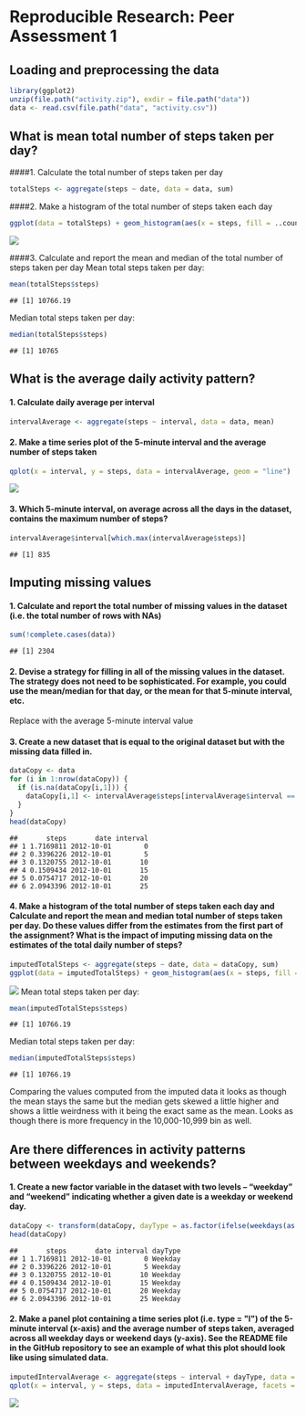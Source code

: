 # Reproducible Research: Peer Assessment 1


## Loading and preprocessing the data

```r
library(ggplot2)
unzip(file.path("activity.zip"), exdir = file.path("data"))
data <- read.csv(file.path("data", "activity.csv"))
```


## What is mean total number of steps taken per day?
####1. Calculate the total number of steps taken per day

```r
totalSteps <- aggregate(steps ~ date, data = data, sum)
```

####2. Make a histogram of the total number of steps taken each day

```r
ggplot(data = totalSteps) + geom_histogram(aes(x = steps, fill = ..count..), binwidth = 1000)
```

![](PA1_template_files/figure-html/unnamed-chunk-3-1.png) 

####3. Calculate and report the mean and median of the total number of steps taken per day
Mean total steps taken per day:

```r
mean(totalSteps$steps)
```

```
## [1] 10766.19
```

Median total steps taken per day:

```r
median(totalSteps$steps)
```

```
## [1] 10765
```

## What is the average daily activity pattern?
#### 1. Calculate daily average per interval

```r
intervalAverage <- aggregate(steps ~ interval, data = data, mean)
```

#### 2. Make a time series plot of the 5-minute interval and the average number of steps taken

```r
qplot(x = interval, y = steps, data = intervalAverage, geom = "line") 
```

![](PA1_template_files/figure-html/unnamed-chunk-7-1.png) 

#### 3. Which 5-minute interval, on average across all the days in the dataset, contains the maximum number of steps?

```r
intervalAverage$interval[which.max(intervalAverage$steps)]
```

```
## [1] 835
```


## Imputing missing values
#### 1. Calculate and report the total number of missing values in the dataset (i.e. the total number of rows with NAs)

```r
sum(!complete.cases(data))
```

```
## [1] 2304
```

#### 2. Devise a strategy for filling in all of the missing values in the dataset. The strategy does not need to be sophisticated. For example, you could use the mean/median for that day, or the mean for that 5-minute interval, etc.
Replace with the average 5-minute interval value

#### 3. Create a new dataset that is equal to the original dataset but with the missing data filled in.

```r
dataCopy <- data
for (i in 1:nrow(dataCopy)) {
  if (is.na(dataCopy[i,1])) {
    dataCopy[i,1] <- intervalAverage$steps[intervalAverage$interval == dataCopy[i,3]]
  }
}
head(dataCopy)
```

```
##       steps       date interval
## 1 1.7169811 2012-10-01        0
## 2 0.3396226 2012-10-01        5
## 3 0.1320755 2012-10-01       10
## 4 0.1509434 2012-10-01       15
## 5 0.0754717 2012-10-01       20
## 6 2.0943396 2012-10-01       25
```

#### 4. Make a histogram of the total number of steps taken each day and Calculate and report the mean and median total number of steps taken per day. Do these values differ from the estimates from the first part of the assignment? What is the impact of imputing missing data on the estimates of the total daily number of steps?

```r
imputedTotalSteps <- aggregate(steps ~ date, data = dataCopy, sum)
ggplot(data = imputedTotalSteps) + geom_histogram(aes(x = steps, fill = ..count..), binwidth = 1000)
```

![](PA1_template_files/figure-html/unnamed-chunk-11-1.png) 
Mean total steps taken per day:

```r
mean(imputedTotalSteps$steps)
```

```
## [1] 10766.19
```

Median total steps taken per day:

```r
median(imputedTotalSteps$steps)
```

```
## [1] 10766.19
```

Comparing the values computed from the imputed data it looks as though the mean stays the same but the median gets skewed a little higher and shows a little weirdness with it being the exact same as the mean. Looks as though there is more frequency in the 10,000-10,999 bin as well.

## Are there differences in activity patterns between weekdays and weekends?
#### 1. Create a new factor variable in the dataset with two levels – “weekday” and “weekend” indicating whether a given date is a weekday or weekend day.

```r
dataCopy <- transform(dataCopy, dayType = as.factor(ifelse(weekdays(as.Date(dataCopy$date)) %in% c("Saturday","Sunday"), "Weekend", "Weekday")))
head(dataCopy)
```

```
##       steps       date interval dayType
## 1 1.7169811 2012-10-01        0 Weekday
## 2 0.3396226 2012-10-01        5 Weekday
## 3 0.1320755 2012-10-01       10 Weekday
## 4 0.1509434 2012-10-01       15 Weekday
## 5 0.0754717 2012-10-01       20 Weekday
## 6 2.0943396 2012-10-01       25 Weekday
```

#### 2. Make a panel plot containing a time series plot (i.e. type = "l") of the 5-minute interval (x-axis) and the average number of steps taken, averaged across all weekday days or weekend days (y-axis). See the README file in the GitHub repository to see an example of what this plot should look like using simulated data.

```r
imputedIntervalAverage <- aggregate(steps ~ interval + dayType, data = dataCopy, mean)
qplot(x = interval, y = steps, data = imputedIntervalAverage, facets = dayType ~ ., geom = "line")
```

![](PA1_template_files/figure-html/unnamed-chunk-15-1.png) 
